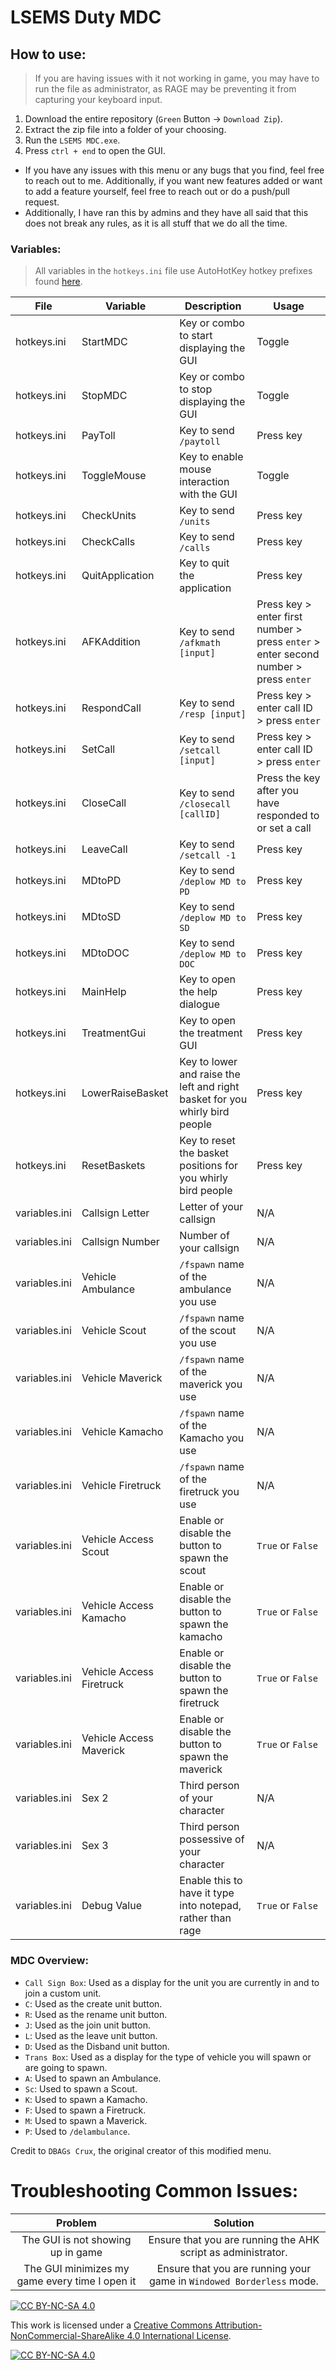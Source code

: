 # LSEMS Duty MDC

## How to use:

> If you are having issues with it not working in game, you may have to run the file as administrator, as RAGE may be preventing it from capturing your keyboard input.

1. Download the entire repository (`Green` Button -> `Download Zip`).
2. Extract the zip file into a folder of your choosing.
3. Run the `LSEMS MDC.exe`.
4. Press `ctrl + end` to open the GUI.

- If you have any issues with this menu or any bugs that you find, feel free to reach out to me.  Additionally, if you want new features added or want to add a feature yourself, feel free to reach out or do a push/pull request.
- Additionally, I have ran this by admins and they have all said that this does not break any rules, as it is all stuff that we do all the time.

### Variables:
> All variables in the `hotkeys.ini` file use AutoHotKey hotkey prefixes found [here](https://www.autohotkey.com/docs/v1/KeyList.htm).

| File | Variable | Description | Usage |
| ----------- | ----------- | ----------- | ----------- |
| hotkeys.ini | StartMDC | Key or combo to start displaying the GUI | Toggle |
| hotkeys.ini | StopMDC | Key or combo to stop displaying the GUI | Toggle |
| hotkeys.ini | PayToll | Key to send `/paytoll` | Press key |
| hotkeys.ini | ToggleMouse | Key to enable mouse interaction with the GUI | Toggle |
| hotkeys.ini | CheckUnits | Key to send `/units` | Press key |
| hotkeys.ini | CheckCalls | Key to send `/calls` | Press key |
| hotkeys.ini | QuitApplication | Key to quit the application | Press key |
| hotkeys.ini | AFKAddition | Key to send `/afkmath [input]` | Press key > enter first number > press `enter` > enter second number > press `enter` |
| hotkeys.ini | RespondCall | Key to send `/resp [input]` | Press key > enter call ID > press `enter` |
| hotkeys.ini | SetCall | Key to send `/setcall [input]` | Press key > enter call ID > press `enter` |
| hotkeys.ini | CloseCall | Key to send `/closecall [callID]` | Press the key after you have responded to or set a call |
| hotkeys.ini | LeaveCall | Key to send `/setcall -1` | Press key |
| hotkeys.ini | MDtoPD | Key to send `/deplow MD to PD ` | Press key |
| hotkeys.ini | MDtoSD | Key to send `/deplow MD to SD ` | Press key |
| hotkeys.ini | MDtoDOC | Key to send `/deplow MD to DOC ` | Press key |
| hotkeys.ini | MainHelp | Key to open the help dialogue | Press key |
| hotkeys.ini | TreatmentGui | Key to open the treatment GUI | Press key |
| hotkeys.ini | LowerRaiseBasket | Key to lower and raise the left and right basket for you whirly bird people | Press key |
| hotkeys.ini | ResetBaskets | Key to reset the basket positions for you whirly bird people | Press key |
| variables.ini | Callsign Letter | Letter of your callsign | N/A |
| variables.ini | Callsign Number | Number of your callsign | N/A |
| variables.ini | Vehicle Ambulance | `/fspawn` name of the ambulance you use | N/A |
| variables.ini | Vehicle Scout | `/fspawn` name of the scout you use | N/A |
| variables.ini | Vehicle Maverick | `/fspawn` name of the maverick you use | N/A |
| variables.ini | Vehicle Kamacho | `/fspawn` name of the Kamacho you use | N/A |
| variables.ini | Vehicle Firetruck | `/fspawn` name of the firetruck you use | N/A |
| variables.ini | Vehicle Access Scout | Enable or disable the button to spawn the scout | `True` or `False` |
| variables.ini | Vehicle Access Kamacho | Enable or disable the button to spawn the kamacho | `True` or `False` |
| variables.ini | Vehicle Access Firetruck | Enable or disable the button to spawn the firetruck | `True` or `False` |
| variables.ini | Vehicle Access Maverick | Enable or disable the button to spawn the maverick | `True` or `False` |
| variables.ini | Sex 2 | Third person of your character | N/A |
| variables.ini | Sex 3 | Third person possessive of your character | N/A |
| variables.ini | Debug Value | Enable this to have it type into notepad, rather than rage | `True` or `False` |

### MDC Overview:
- `Call Sign Box`: Used as a display for the unit you are currently in and to join a custom unit.
- `C`: Used as the create unit button.
- `R`: Used as the rename unit button.
- `J`: Used as the join unit button.
- `L`: Used as the leave unit button.
- `D`: Used as the Disband unit button.
- `Trans Box`: Used as a display for the type of vehicle you will spawn or are going to spawn.
- `A`: Used to spawn an Ambulance.
- `Sc`: Used to spawn a Scout.
- `K`: Used to spawn a Kamacho.
- `F`: Used to spawn a Firetruck.
- `M`: Used to spawn a Maverick.
- `P`: Used to `/delambulance`.

Credit to `DBAGs Crux`, the original creator of this modified menu.

# Troubleshooting Common Issues:

| **Problem** | **Solution** |
|:-----------------------------------------------------------------:|:-----------------------------------------------------------------:|
| The GUI is not showing up in game | Ensure that you are running the AHK script as administrator. |
| The GUI minimizes my game every time I open it | Ensure that you are running your game in `Windowed Borderless` mode. |

[![CC BY-NC-SA 4.0][cc-by-nc-sa-shield]][cc-by-nc-sa]

This work is licensed under a
[Creative Commons Attribution-NonCommercial-ShareAlike 4.0 International License][cc-by-nc-sa].

[![CC BY-NC-SA 4.0][cc-by-nc-sa-image]][cc-by-nc-sa]

[cc-by-nc-sa]: http://creativecommons.org/licenses/by-nc-sa/4.0/
[cc-by-nc-sa-image]: https://licensebuttons.net/l/by-nc-sa/4.0/88x31.png
[cc-by-nc-sa-shield]: https://img.shields.io/badge/License-CC%20BY--NC--SA%204.0-lightgrey.svg
